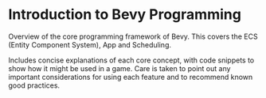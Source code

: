 # Introduction to Bevy Programming

Overview of the core programming framework of Bevy. This covers the ECS
(Entity Component System), App and Scheduling.

Includes concise explanations of each core concept, with code snippets to
show how it might be used in a game. Care is taken to point out any important
considerations for using each feature and to recommend known good practices.
